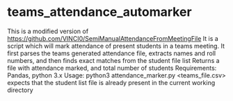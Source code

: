 # teams_attendance_automarker

This is a modified version of https://github.com/VINCI0/SemiManualAttendanceFromMeetingFile
It is a script which will mark attendance of present students in a teams meeting.
It first parses the teams generated attendance file, extracts names and roll numbers, and then finds exact matches from the 
student file list
Returns a file with attendance marked, and total number of students
Requirements:
Pandas, python 3.x
Usage:
python3 attendance_marker.py <teams_file.csv>
expects that the student list file is already present in the current working directory
